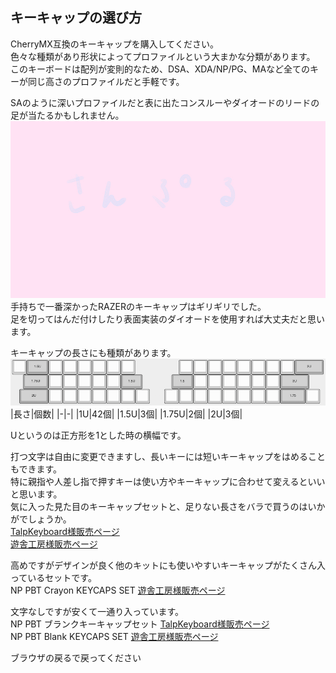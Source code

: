 ## キーキャップの選び方
CherryMX互換のキーキャップを購入してください。  
色々な種類があり形状によってプロファイルという大まかな分類があります。  
このキーボードは配列が変則的なため、DSA、XDA/NP/PG、MAなど全てのキーが同じ高さのプロファイルだと手軽です。

SAのように深いプロファイルだと表に出たコンスルーやダイオードのリードの足が当たるかもしれません。
![](img/sample.jpg)  
手持ちで一番深かったRAZERのキーキャップはギリギリでした。  
足を切ってはんだ付けしたり表面実装のダイオードを使用すれば大丈夫だと思います。

キーキャップの長さにも種類があります。  
![](img/keycapu.png)
|長さ|個数|
|-|-|
|1U|42個|
|1.5U|3個|
|1.75U|2個|
|2U|3個|  

Uというのは正方形を1とした時の横幅です。

打つ文字は自由に変更できますし、長いキーには短いキーキャップをはめることもできます。  
特に親指や人差し指で押すキーは使い方やキーキャップに合わせて変えるといいと思います。  
気に入った見た目のキーキャップセットと、足りない長さをバラで買うのはいかがでしょうか。  
[TalpKeyboard様販売ページ](https://talpkeyboard.net/?category_id=59e2acfaed05e644fd004008)  
[遊舎工房様販売ページ](https://shop.yushakobo.jp/collections/keycaps-1/products/dsa-blank-keycaps)  

高めですがデザインが良く他のキットにも使いやすいキーキャップがたくさん入っているセットです。  
NP PBT Crayon KEYCAPS SET [遊舎工房様販売ページ](https://shop.yushakobo.jp/collections/keycaps-1/products/np-pbt-crayon-keycaps-set)  

文字なしですが安くて一通り入っています。  
NP PBT ブランクキーキャップセット [TalpKeyboard様販売ページ](https://talpkeyboard.net/items/6027a2686e84d5793d776135)  
NP PBT Blank KEYCAPS SET [遊舎工房様販売ページ](https://shop.yushakobo.jp/collections/keycaps-1/products/np-pbt-blank-keycaps-set-124-keys)  

ブラウザの戻るで戻ってください
